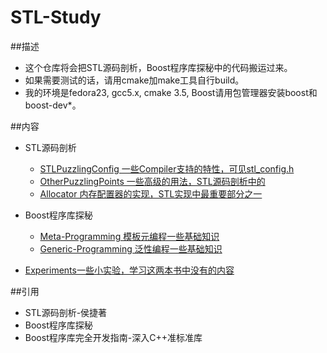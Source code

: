 # STL-Study
##描述
- 这个仓库将会把STL源码剖析，Boost程序库探秘中的代码搬运过来。    
- 如果需要测试的话，请用cmake加make工具自行build。  
- 我的环境是fedora23, gcc5.x, cmake 3.5, Boost请用包管理器安装boost和boost-dev*。  

##内容
- STL源码剖析
    - [STLPuzzlingConfig 一些Compiler支持的特性，可见stl_config.h](STLPuzzlingConfig)
    - [OtherPuzzlingPoints 一些高级的用法，STL源码剖析中的](OtherPuzzlingPoints)
    - [Allocator 内存配置器的实现，STL实现中最重要部分之一](Allocator)
- Boost程序库探秘
    - [Meta-Programming 模板元编程一些基础知识](Meta-Programming)
    - [Generic-Programming 泛性编程一些基础知识](Generic-Programming)

- [Experiments一些小实验，学习这两本书中没有的内容](Experiments)

##引用
- STL源码剖析-侯捷著
- Boost程序库探秘
- Boost程序库完全开发指南-深入C++准标准库

